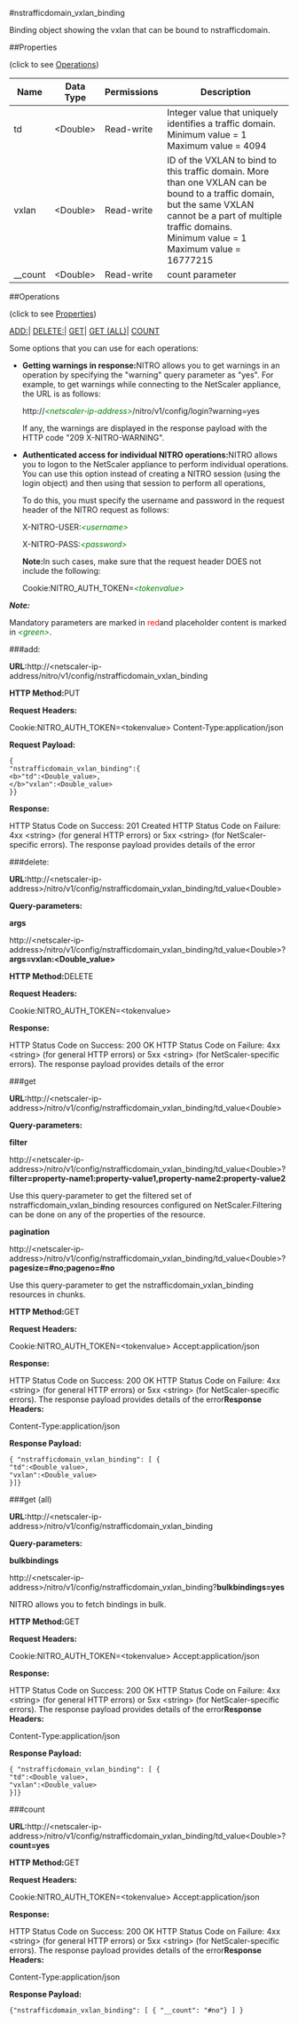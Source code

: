 #nstrafficdomain_vxlan_binding

Binding object showing the vxlan that can be bound to nstrafficdomain.


##Properties 
<span>(click to see [Operations](#opera))</span>


<table><thead><tr><th>Name</th><th>Data Type</th><th>Permissions</th><th>Description</th></tr></thead><tbody><tr><td>td</td><td>&lt;Double></td><td>Read-write</td><td>Integer value that uniquely identifies a traffic domain.<br>Minimum value = 1<br>Maximum value = 4094</td></tr><tr><td>vxlan</td><td>&lt;Double></td><td>Read-write</td><td>ID of the VXLAN to bind to this traffic domain. More than one VXLAN can be bound to a traffic domain, but the same VXLAN cannot be a part of multiple traffic domains.<br>Minimum value = 1<br>Maximum value = 16777215</td></tr><tr><td>__count</td><td>&lt;Double></td><td>Read-write</td><td>count parameter</td></tr></tbody></table>
##Operations 
<span>(click to see [Properties](#prope))</span>


[ADD:]()| [DELETE:](#de)| [GET]()| [GET (ALL)](#ge)| [COUNT](#)


Some options that you can use for each operations:
<ul><li><p><b>Getting warnings in response:</b>NITRO allows you to get warnings in an operation by specifying the "warning" query parameter as "yes". For example, to get warnings while connecting to the NetScaler appliance, the URL is as follows:</p><p>http://<span style="color:green;font-style:italic;">&lt;netscaler-ip-address&gt;</span>/nitro/v1/config/login?warning=yes</p><p>If any, the warnings are displayed in the response payload with the HTTP code "209 X-NITRO-WARNING".</p></li><li><p><b>Authenticated access for individual NITRO operations:</b>NITRO allows you to logon to the NetScaler appliance to perform individual operations. You can use this option instead of creating a NITRO session (using the login object) and then using that session to perform all operations,</p><p>To do this, you must specify the username and password in the request header of the NITRO request as follows:</p><p>X-NITRO-USER:<span style="color:green;font-style:italic;">&lt;username&gt;</span></p><p>X-NITRO-PASS:<span style="color:green;font-style:italic;">&lt;password&gt;</span></p><p><b>Note:</b>In such cases, make sure that the request header DOES not include the following:</p><p>Cookie:NITRO_AUTH_TOKEN=<span style="color:green;font-style:italic;">&lt;tokenvalue&gt;</span></p></li></ul>



***Note:*** 
Mandatory parameters are marked in <span style="color:#FF0000;">red</span>and placeholder content is marked in <span style="color:green;font-style:italic">&lt;green&gt;</span>.

###add:



<b>URL:</b>http://&lt;netscaler-ip-address/nitro/v1/config/nstrafficdomain_vxlan_binding
<b>HTTP Method:</b>PUT
<b>Request Headers:</b>

Cookie:NITRO_AUTH_TOKEN=&lt;tokenvalue&gt;Content-Type:application/json

<b>Request Payload: </b>```{"nstrafficdomain_vxlan_binding":{<b>"td":<Double_value>,</b>"vxlan":<Double_value>}}```
<b>Response:</b>
HTTP Status Code on Success: 201 CreatedHTTP Status Code on Failure: 4xx &lt;string&gt; (for general HTTP errors) or 5xx &lt;string&gt; (for NetScaler-specific errors). The response payload provides details of the error


###delete:



<b>URL:</b>http://&lt;netscaler-ip-address&gt;/nitro/v1/config/nstrafficdomain_vxlan_binding/td_value&lt;Double&gt;
<b>Query-parameters:</b>
<b>args</b>
http://&lt;netscaler-ip-address&gt;/nitro/v1/config/nstrafficdomain_vxlan_binding/td_value&lt;Double&gt;?<b>args=vxlan:&lt;Double_value&gt;</b>



<b>HTTP Method:</b>DELETE
<b>Request Headers:</b>

Cookie:NITRO_AUTH_TOKEN=&lt;tokenvalue&gt;

<b>Response:</b>
HTTP Status Code on Success: 200 OKHTTP Status Code on Failure: 4xx &lt;string&gt; (for general HTTP errors) or 5xx &lt;string&gt; (for NetScaler-specific errors). The response payload provides details of the error


###get



<b>URL:</b>http://&lt;netscaler-ip-address&gt;/nitro/v1/config/nstrafficdomain_vxlan_binding/td_value&lt;Double&gt;
<b>Query-parameters:</b>
<b>filter</b>
http://&lt;netscaler-ip-address&gt;/nitro/v1/config/nstrafficdomain_vxlan_binding/td_value&lt;Double&gt;?<b>filter=property-name1:property-value1,property-name2:property-value2</b>
Use this query-parameter to get the filtered set of nstrafficdomain_vxlan_binding resources configured on NetScaler.Filtering can be done on any of the properties of the resource.


<b>pagination</b>
http://&lt;netscaler-ip-address&gt;/nitro/v1/config/nstrafficdomain_vxlan_binding/td_value&lt;Double&gt;?<b>pagesize=#no;pageno=#no</b>
Use this query-parameter to get the nstrafficdomain_vxlan_binding resources in chunks.



<b>HTTP Method:</b>GET
<b>Request Headers:</b>

Cookie:NITRO_AUTH_TOKEN=&lt;tokenvalue&gt;Accept:application/json

<b>Response:</b>
HTTP Status Code on Success: 200 OKHTTP Status Code on Failure: 4xx &lt;string&gt; (for general HTTP errors) or 5xx &lt;string&gt; (for NetScaler-specific errors). The response payload provides details of the error<b>Response Headers:</b>

Content-Type:application/json

<b>Response Payload: </b>```{ "nstrafficdomain_vxlan_binding": [ {"td":<Double_value>,"vxlan":<Double_value>}]}```



###get (all)



<b>URL:</b>http://&lt;netscaler-ip-address&gt;/nitro/v1/config/nstrafficdomain_vxlan_binding
<b>Query-parameters:</b>
<b>bulkbindings</b>
http://&lt;netscaler-ip-address&gt;/nitro/v1/config/nstrafficdomain_vxlan_binding?<b>bulkbindings=yes</b>
NITRO allows you to fetch bindings in bulk.



<b>HTTP Method:</b>GET
<b>Request Headers:</b>

Cookie:NITRO_AUTH_TOKEN=&lt;tokenvalue&gt;Accept:application/json

<b>Response:</b>
HTTP Status Code on Success: 200 OKHTTP Status Code on Failure: 4xx &lt;string&gt; (for general HTTP errors) or 5xx &lt;string&gt; (for NetScaler-specific errors). The response payload provides details of the error<b>Response Headers:</b>

Content-Type:application/json

<b>Response Payload: </b>```{ "nstrafficdomain_vxlan_binding": [ {"td":<Double_value>,"vxlan":<Double_value>}]}```



###count



<b>URL:</b>http://&lt;netscaler-ip-address&gt;/nitro/v1/config/nstrafficdomain_vxlan_binding/td_value&lt;Double&gt;?<b>count=yes</b>
<b>HTTP Method:</b>GET
<b>Request Headers:</b>

Cookie:NITRO_AUTH_TOKEN=&lt;tokenvalue&gt;Accept:application/json

<b>Response:</b>
HTTP Status Code on Success: 200 OKHTTP Status Code on Failure: 4xx &lt;string&gt; (for general HTTP errors) or 5xx &lt;string&gt; (for NetScaler-specific errors). The response payload provides details of the error<b>Response Headers:</b>

Content-Type:application/json

<b>Response Payload: </b>```{"nstrafficdomain_vxlan_binding": [ { "__count": "#no"} ] }```




